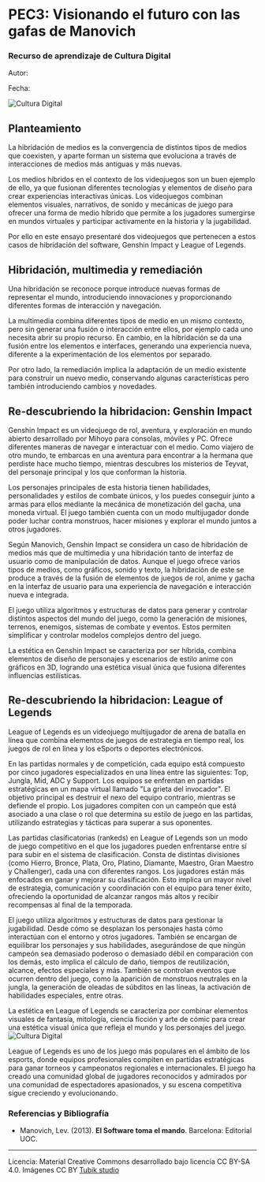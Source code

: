 # PEC3: Visionando el futuro con las gafas de Manovich 

### Recurso de aprendizaje de Cultura Digital 


Autor: 


Fecha: 

![Cultura Digital](https://miro.medium.com/max/1400/0*9PyyNvrO2PcD3KuU.png) 



## Planteamiento


La hibridación de medios es la convergencia de distintos tipos de medios que coexisten, y aparte forman un sistema que evoluciona a través de interacciones de medios más antiguas y más nuevas. 

Los medios híbridos en el contexto de los videojuegos son un buen ejemplo de ello, ya que fusionan diferentes tecnologías y elementos de diseño para crear experiencias interactivas únicas. Los videojuegos combinan elementos visuales, narrativos, de sonido y mecánicas de juego para ofrecer una forma de medio híbrido que permite a los jugadores sumergirse en mundos virtuales y participar activamente en la historia y la jugabilidad.

Por ello en este ensayo presentaré dos videojuegos que pertenecen a estos casos de hibridación del software, Genshin Impact y League of Legends.


## Hibridación, multimedia y remediación

Una hibridación se reconoce porque introduce nuevas formas de representar el mundo, introduciendo innovaciones y proporcionando diferentes formas de interacción y navegación.

La multimedia combina diferentes tipos de medio en un mismo contexto, pero sin generar una fusión o interacción entre ellos, por ejemplo cada uno necesita abrir su propio recurso. En cambio, en la hibridación se da una fusión entre los elementos e interfaces, generando una experiencia nueva, diferente a la experimentación de los elementos por separado.

Por otro lado, la remediación implica la adaptación de un medio existente para construir un nuevo medio, conservando algunas características pero también introduciendo cambios y novedades.


## Re-descubriendo la hibridacion: Genshin Impact

Genshin Impact es un videojuego de rol, aventura, y exploración en mundo abierto desarrollado por Mihoyo para consolas, móviles y PC. Ofrece diferentes maneras de navegar e interactuar con el medio. Como viajero de otro mundo, te embarcas en una aventura para encontrar a la hermana que perdiste hace mucho tiempo, mientras descubres los misterios de Teyvat, del personaje principal y los que conforman la historia. 

Los personajes principales de esta historia tienen habilidades, personalidades y estilos de combate únicos, y los puedes conseguir junto a armas para ellos mediante la mecánica de monetización del gacha, una moneda virtual. El juego también cuenta con un modo multijugador donde poder luchar contra monstruos, hacer misiones y explorar el mundo juntos a otros jugadores.

Según Manovich, Genshin Impact se considera un caso de hibridación de medios más que de multimedia y una hibridación tanto de interfaz de usuario como de manipulación de datos. Aunque el juego ofrece varios tipos de medios, como gráficos, sonido y texto, la hibridación de este se produce a través de la fusión de elementos de juegos de rol, anime y gacha en la interfaz de usuario para una experiencia de navegación e interacción nueva e integrada. 

El juego utiliza algoritmos y estructuras de datos para generar y controlar distintos aspectos del mundo del juego, como la generación de misiones, terrenos, enemigos, sistemas de combate y eventos. Estos permiten simplificar y controlar modelos complejos dentro del juego. 

La estética en Genshin Impact se caracteriza por ser híbrida, combina elementos de diseño de personajes y escenarios de estilo anime con gráficos en 3D, logrando una estética visual única que fusiona diferentes influencias estilísticas. 


## Re-descubriendo la hibridacion: League of Legends

League of Legends es un videojuego multijugador de arena de batalla en línea que combina elementos de juegos de estrategia en tiempo real, los juegos de rol en línea y los eSports o deportes electrónicos.

En las partidas normales y de competición, cada equipo está compuesto por cinco jugadores especializados en una línea entre las siguientes: Top, Jungla, Mid, ADC y Support. Los equipos se enfrentan en partidas estratégicas en un mapa virtual llamado "La grieta del invocador". El objetivo principal es destruir el nexo del equipo contrario, mientras se defiende el propio. Los jugadores compiten con un campeón que está asociado a una clase o rol que determina su estilo de juego en las partidas, utilizando estrategias y tácticas para superar a sus oponentes. 

Las partidas clasificatorias (rankeds) en League of Legends son un modo de juego competitivo en el que los jugadores pueden enfrentarse entre sí para subir en el sistema de clasificación. Consta de distintas divisiones (como Hierro, Bronce, Plata, Oro, Platino, Diamante, Maestro, Gran Maestro y Challenger), cada una con diferentes rangos. Los jugadores están más enfocados en ganar y mejorar su clasificación. Esto implica un mayor nivel de estrategia, comunicación y coordinación con el equipo para tener éxito, ofreciendo la oportunidad de alcanzar rangos más altos y recibir recompensas al final de la temporada. 

El juego utiliza algoritmos y estructuras de datos para gestionar la jugabilidad. Desde cómo se desplazan los personajes hasta cómo interactúan con el entorno y otros jugadores. También se encargan de equilibrar los personajes y sus habilidades, asegurándose de que ningún campeón sea demasiado poderoso o demasiado débil en comparación con los demás, esto implica el cálculo de daño, tiempos de reutilización, alcance, efectos especiales y más. También se controlan eventos que ocurren dentro del juego, como la aparición de monstruos neutrales en la jungla, la generación de oleadas de súbditos en las líneas, la activación de habilidades especiales, entre otras.

La estética en League of Legends se caracteriza por combinar elementos visuales de fantasía, mitología, ciencia ficción y arte de cómic para crear una estética visual única que refleja el mundo y los personajes del juego. ![Cultura Digital](https://pixabay.com/get/g918f02d2d7fbffac1283e502c433d468f915a470330034d42f66f0437ea68cb5af5a22bc1225865d9cb68cdcb1f9d5a2_640.jpg) 

League of Legends es uno de los juego más populares en el ámbito de los esports, donde equipos profesionales compiten en partidas estratégicas para ganar torneos y campeonatos regionales e internacionales. El juego ha creado una comunidad global de jugadores reconocidos y admirados por una comunidad de espectadores apasionados, y su escena competitiva sigue creciendo y evolucionando.


### Referencias y Bibliografía

* Manovich, Lev. (2013). **El Software toma el mando**. Barcelona: Editorial UOC. 


----

Licencia: Material Creative Commons desarrollado bajo licencia CC BY-SA 4.0. Imágenes CC BY [Tubik studio](https://blog.tubikstudio.com/how-to-create-original-flat-illustrations-designers-tips/) 
